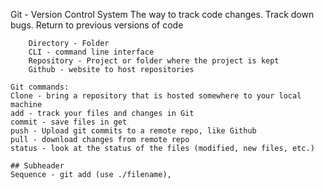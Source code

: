 Git - Version Control System
		The way to track code changes. Track down bugs. Return to previous versions of code
		
		Directory - Folder
		CLI - command line interface
		Repository - Project or folder where the project is kept
		Github - website to host repositories
		
	Git commands:
	Clone - bring a repository that is hosted somewhere to your local machine
	add - track your files and changes in Git
	commit - save files in get
	push - Upload git commits to a remote repo, like Github
	pull - download changes from remote repo
	status - look at the status of the files (modified, new files, etc.)

    ## Subheader
    Sequence - git add (use ./filename),